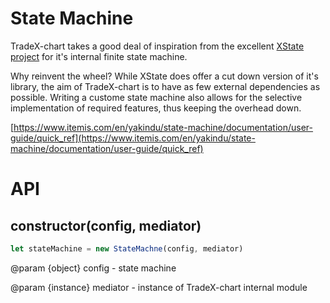 # State Machine

TradeX-chart takes a good deal of inspiration from the excellent [XState project](https://xstate.js.org/) for it's internal finite state machine.

Why reinvent the wheel? While XState does offer a cut down version of it's library, the aim of TradeX-chart is to have as few external dependencies as possible. Writing a custome state machine also allows for the selective implementation of required features, thus keeping the overhead down.

[https://www.itemis.com/en/yakindu/state-machine/documentation/user-guide/quick_ref](https://www.itemis.com/en/yakindu/state-machine/documentation/user-guide/quick_ref)

# API

## constructor(config, mediator)

```javascript
let stateMachine = new StateMachne(config, mediator)
```

@param {object} config - state machine

@param {instance} mediator - instance of TradeX-chart internal module
